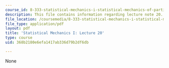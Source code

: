 ```yaml
---
course_id: 8-333-statistical-mechanics-i-statistical-mechanics-of-particles-fall-2013
description: This file contains information regarding lecture note 20.
file_location: /coursemedia/8-333-statistical-mechanics-i-statistical-mechanics-of-particles-fall-2013/368b2180e6efa1417ab336d79b2df6db_MIT8_333F13_Lec20.pdf
file_type: application/pdf
layout: pdf
title: 'Statistical Mechanics I: Lecture 20'
type: course
uid: 368b2180e6efa1417ab336d79b2df6db

---
```

None